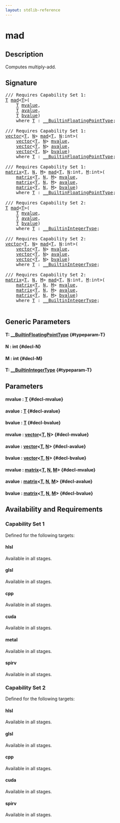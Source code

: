 ```yaml
---
layout: stdlib-reference
---
```


# mad

## Description

Computes multiply-add.




## Signature 

<pre>
/// Requires Capability Set 1:
<a href="/stdlib-reference/global-decls/mad#typeparam-T" class="code_type">T</a> <a href="/stdlib-reference/global-decls/mad">mad</a>&lt;<a href="/stdlib-reference/global-decls/mad#typeparam-T" class="code_type">T</a>&gt;(
    <a href="/stdlib-reference/global-decls/mad#typeparam-T" class="code_type">T</a> <a href="/stdlib-reference/global-decls/mad#decl-mvalue" class="code_param">mvalue</a>,
    <a href="/stdlib-reference/global-decls/mad#typeparam-T" class="code_type">T</a> <a href="/stdlib-reference/global-decls/mad#decl-avalue" class="code_param">avalue</a>,
    <a href="/stdlib-reference/global-decls/mad#typeparam-T" class="code_type">T</a> <a href="/stdlib-reference/global-decls/mad#decl-bvalue" class="code_param">bvalue</a>)
    <span class='code_keyword'>where</span> <a href="/stdlib-reference/global-decls/mad#typeparam-T" class="code_type">T</a> : <a href="/stdlib-reference/interfaces/BuiltinFloatingPointType/index" class="code_type">__BuiltinFloatingPointType</a>;

/// Requires Capability Set 1:
<a href="/stdlib-reference/types/vector/index" class="code_type">vector</a>&lt;<a href="/stdlib-reference/global-decls/mad#typeparam-T" class="code_type">T</a>, <a href="/stdlib-reference/global-decls/mad#decl-N" class="code_var">N</a>&gt; <a href="/stdlib-reference/global-decls/mad">mad</a>&lt;<a href="/stdlib-reference/global-decls/mad#typeparam-T" class="code_type">T</a>, <a href="/stdlib-reference/global-decls/mad#decl-N" class="code_var">N</a>:<span class="code_keyword">int</span>&gt;(
    <a href="/stdlib-reference/types/vector/index" class="code_type">vector</a>&lt;<a href="/stdlib-reference/global-decls/mad#typeparam-T" class="code_type">T</a>, <a href="/stdlib-reference/global-decls/mad#decl-N" class="code_var">N</a>&gt; <a href="/stdlib-reference/global-decls/mad#decl-mvalue" class="code_param">mvalue</a>,
    <a href="/stdlib-reference/types/vector/index" class="code_type">vector</a>&lt;<a href="/stdlib-reference/global-decls/mad#typeparam-T" class="code_type">T</a>, <a href="/stdlib-reference/global-decls/mad#decl-N" class="code_var">N</a>&gt; <a href="/stdlib-reference/global-decls/mad#decl-avalue" class="code_param">avalue</a>,
    <a href="/stdlib-reference/types/vector/index" class="code_type">vector</a>&lt;<a href="/stdlib-reference/global-decls/mad#typeparam-T" class="code_type">T</a>, <a href="/stdlib-reference/global-decls/mad#decl-N" class="code_var">N</a>&gt; <a href="/stdlib-reference/global-decls/mad#decl-bvalue" class="code_param">bvalue</a>)
    <span class='code_keyword'>where</span> <a href="/stdlib-reference/global-decls/mad#typeparam-T" class="code_type">T</a> : <a href="/stdlib-reference/interfaces/BuiltinFloatingPointType/index" class="code_type">__BuiltinFloatingPointType</a>;

/// Requires Capability Set 1:
<a href="/stdlib-reference/types/matrix/index" class="code_type">matrix</a>&lt;<a href="/stdlib-reference/global-decls/mad#typeparam-T" class="code_type">T</a>, <a href="/stdlib-reference/global-decls/mad#decl-N" class="code_var">N</a>, <a href="/stdlib-reference/global-decls/mad#decl-M" class="code_var">M</a>&gt; <a href="/stdlib-reference/global-decls/mad">mad</a>&lt;<a href="/stdlib-reference/global-decls/mad#typeparam-T" class="code_type">T</a>, <a href="/stdlib-reference/global-decls/mad#decl-N" class="code_var">N</a>:<span class="code_keyword">int</span>, <a href="/stdlib-reference/global-decls/mad#decl-M" class="code_var">M</a>:<span class="code_keyword">int</span>&gt;(
    <a href="/stdlib-reference/types/matrix/index" class="code_type">matrix</a>&lt;<a href="/stdlib-reference/global-decls/mad#typeparam-T" class="code_type">T</a>, <a href="/stdlib-reference/global-decls/mad#decl-N" class="code_var">N</a>, <a href="/stdlib-reference/global-decls/mad#decl-M" class="code_var">M</a>&gt; <a href="/stdlib-reference/global-decls/mad#decl-mvalue" class="code_param">mvalue</a>,
    <a href="/stdlib-reference/types/matrix/index" class="code_type">matrix</a>&lt;<a href="/stdlib-reference/global-decls/mad#typeparam-T" class="code_type">T</a>, <a href="/stdlib-reference/global-decls/mad#decl-N" class="code_var">N</a>, <a href="/stdlib-reference/global-decls/mad#decl-M" class="code_var">M</a>&gt; <a href="/stdlib-reference/global-decls/mad#decl-avalue" class="code_param">avalue</a>,
    <a href="/stdlib-reference/types/matrix/index" class="code_type">matrix</a>&lt;<a href="/stdlib-reference/global-decls/mad#typeparam-T" class="code_type">T</a>, <a href="/stdlib-reference/global-decls/mad#decl-N" class="code_var">N</a>, <a href="/stdlib-reference/global-decls/mad#decl-M" class="code_var">M</a>&gt; <a href="/stdlib-reference/global-decls/mad#decl-bvalue" class="code_param">bvalue</a>)
    <span class='code_keyword'>where</span> <a href="/stdlib-reference/global-decls/mad#typeparam-T" class="code_type">T</a> : <a href="/stdlib-reference/interfaces/BuiltinFloatingPointType/index" class="code_type">__BuiltinFloatingPointType</a>;

/// Requires Capability Set 2:
<a href="/stdlib-reference/global-decls/mad#typeparam-T" class="code_type">T</a> <a href="/stdlib-reference/global-decls/mad">mad</a>&lt;<a href="/stdlib-reference/global-decls/mad#typeparam-T" class="code_type">T</a>&gt;(
    <a href="/stdlib-reference/global-decls/mad#typeparam-T" class="code_type">T</a> <a href="/stdlib-reference/global-decls/mad#decl-mvalue" class="code_param">mvalue</a>,
    <a href="/stdlib-reference/global-decls/mad#typeparam-T" class="code_type">T</a> <a href="/stdlib-reference/global-decls/mad#decl-avalue" class="code_param">avalue</a>,
    <a href="/stdlib-reference/global-decls/mad#typeparam-T" class="code_type">T</a> <a href="/stdlib-reference/global-decls/mad#decl-bvalue" class="code_param">bvalue</a>)
    <span class='code_keyword'>where</span> <a href="/stdlib-reference/global-decls/mad#typeparam-T" class="code_type">T</a> : <a href="/stdlib-reference/interfaces/BuiltinIntegerType/index" class="code_type">__BuiltinIntegerType</a>;

/// Requires Capability Set 2:
<a href="/stdlib-reference/types/vector/index" class="code_type">vector</a>&lt;<a href="/stdlib-reference/global-decls/mad#typeparam-T" class="code_type">T</a>, <a href="/stdlib-reference/global-decls/mad#decl-N" class="code_var">N</a>&gt; <a href="/stdlib-reference/global-decls/mad">mad</a>&lt;<a href="/stdlib-reference/global-decls/mad#typeparam-T" class="code_type">T</a>, <a href="/stdlib-reference/global-decls/mad#decl-N" class="code_var">N</a>:<span class="code_keyword">int</span>&gt;(
    <a href="/stdlib-reference/types/vector/index" class="code_type">vector</a>&lt;<a href="/stdlib-reference/global-decls/mad#typeparam-T" class="code_type">T</a>, <a href="/stdlib-reference/global-decls/mad#decl-N" class="code_var">N</a>&gt; <a href="/stdlib-reference/global-decls/mad#decl-mvalue" class="code_param">mvalue</a>,
    <a href="/stdlib-reference/types/vector/index" class="code_type">vector</a>&lt;<a href="/stdlib-reference/global-decls/mad#typeparam-T" class="code_type">T</a>, <a href="/stdlib-reference/global-decls/mad#decl-N" class="code_var">N</a>&gt; <a href="/stdlib-reference/global-decls/mad#decl-avalue" class="code_param">avalue</a>,
    <a href="/stdlib-reference/types/vector/index" class="code_type">vector</a>&lt;<a href="/stdlib-reference/global-decls/mad#typeparam-T" class="code_type">T</a>, <a href="/stdlib-reference/global-decls/mad#decl-N" class="code_var">N</a>&gt; <a href="/stdlib-reference/global-decls/mad#decl-bvalue" class="code_param">bvalue</a>)
    <span class='code_keyword'>where</span> <a href="/stdlib-reference/global-decls/mad#typeparam-T" class="code_type">T</a> : <a href="/stdlib-reference/interfaces/BuiltinIntegerType/index" class="code_type">__BuiltinIntegerType</a>;

/// Requires Capability Set 2:
<a href="/stdlib-reference/types/matrix/index" class="code_type">matrix</a>&lt;<a href="/stdlib-reference/global-decls/mad#typeparam-T" class="code_type">T</a>, <a href="/stdlib-reference/global-decls/mad#decl-N" class="code_var">N</a>, <a href="/stdlib-reference/global-decls/mad#decl-M" class="code_var">M</a>&gt; <a href="/stdlib-reference/global-decls/mad">mad</a>&lt;<a href="/stdlib-reference/global-decls/mad#typeparam-T" class="code_type">T</a>, <a href="/stdlib-reference/global-decls/mad#decl-N" class="code_var">N</a>:<span class="code_keyword">int</span>, <a href="/stdlib-reference/global-decls/mad#decl-M" class="code_var">M</a>:<span class="code_keyword">int</span>&gt;(
    <a href="/stdlib-reference/types/matrix/index" class="code_type">matrix</a>&lt;<a href="/stdlib-reference/global-decls/mad#typeparam-T" class="code_type">T</a>, <a href="/stdlib-reference/global-decls/mad#decl-N" class="code_var">N</a>, <a href="/stdlib-reference/global-decls/mad#decl-M" class="code_var">M</a>&gt; <a href="/stdlib-reference/global-decls/mad#decl-mvalue" class="code_param">mvalue</a>,
    <a href="/stdlib-reference/types/matrix/index" class="code_type">matrix</a>&lt;<a href="/stdlib-reference/global-decls/mad#typeparam-T" class="code_type">T</a>, <a href="/stdlib-reference/global-decls/mad#decl-N" class="code_var">N</a>, <a href="/stdlib-reference/global-decls/mad#decl-M" class="code_var">M</a>&gt; <a href="/stdlib-reference/global-decls/mad#decl-avalue" class="code_param">avalue</a>,
    <a href="/stdlib-reference/types/matrix/index" class="code_type">matrix</a>&lt;<a href="/stdlib-reference/global-decls/mad#typeparam-T" class="code_type">T</a>, <a href="/stdlib-reference/global-decls/mad#decl-N" class="code_var">N</a>, <a href="/stdlib-reference/global-decls/mad#decl-M" class="code_var">M</a>&gt; <a href="/stdlib-reference/global-decls/mad#decl-bvalue" class="code_param">bvalue</a>)
    <span class='code_keyword'>where</span> <a href="/stdlib-reference/global-decls/mad#typeparam-T" class="code_type">T</a> : <a href="/stdlib-reference/interfaces/BuiltinIntegerType/index" class="code_type">__BuiltinIntegerType</a>;

</pre>

## Generic Parameters

#### T: [\_\_BuiltinFloatingPointType](/stdlib-reference/interfaces/BuiltinFloatingPointType/index) {#typeparam-T}
#### N  : int {#decl-N}
#### M  : int {#decl-M}
#### T: [\_\_BuiltinIntegerType](/stdlib-reference/interfaces/BuiltinIntegerType/index) {#typeparam-T}

## Parameters

#### mvalue  : [T](/stdlib-reference/global-decls/mad#typeparam-T) {#decl-mvalue}
#### avalue  : [T](/stdlib-reference/global-decls/mad#typeparam-T) {#decl-avalue}
#### bvalue  : [T](/stdlib-reference/global-decls/mad#typeparam-T) {#decl-bvalue}
#### mvalue  : [vector](/stdlib-reference/types/vector/index)\<[T](/stdlib-reference/types/vector/index#typeparam-T), [N](/stdlib-reference/types/vector/index#decl-N)\> {#decl-mvalue}
#### avalue  : [vector](/stdlib-reference/types/vector/index)\<[T](/stdlib-reference/types/vector/index#typeparam-T), [N](/stdlib-reference/types/vector/index#decl-N)\> {#decl-avalue}
#### bvalue  : [vector](/stdlib-reference/types/vector/index)\<[T](/stdlib-reference/types/vector/index#typeparam-T), [N](/stdlib-reference/types/vector/index#decl-N)\> {#decl-bvalue}
#### mvalue  : [matrix](/stdlib-reference/types/matrix/index)\<[T](/stdlib-reference/types/matrix/T), [N](/stdlib-reference/types/matrix/index#decl-N), [M](/stdlib-reference/types/matrix/index#decl-M)\> {#decl-mvalue}
#### avalue  : [matrix](/stdlib-reference/types/matrix/index)\<[T](/stdlib-reference/types/matrix/T), [N](/stdlib-reference/types/matrix/index#decl-N), [M](/stdlib-reference/types/matrix/index#decl-M)\> {#decl-avalue}
#### bvalue  : [matrix](/stdlib-reference/types/matrix/index)\<[T](/stdlib-reference/types/matrix/T), [N](/stdlib-reference/types/matrix/index#decl-N), [M](/stdlib-reference/types/matrix/index#decl-M)\> {#decl-bvalue}

## Availability and Requirements

### Capability Set 1

Defined for the following targets:

#### hlsl
Available in all stages.

#### glsl
Available in all stages.

#### cpp
Available in all stages.

#### cuda
Available in all stages.

#### metal
Available in all stages.

#### spirv
Available in all stages.


### Capability Set 2

Defined for the following targets:

#### hlsl
Available in all stages.

#### glsl
Available in all stages.

#### cpp
Available in all stages.

#### cuda
Available in all stages.

#### spirv
Available in all stages.



